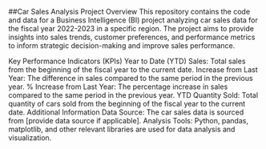 
##Car Sales Analysis Project
Overview
This repository contains the code and data for a Business Intelligence (BI) project analyzing car sales data for the fiscal year 2022-2023 in a specific region. The project aims to provide insights into sales trends, customer preferences, and performance metrics to inform strategic decision-making and improve sales performance.

Key Performance Indicators (KPIs)
Year to Date (YTD) Sales: Total sales from the beginning of the fiscal year to the current date.
Increase from Last Year: The difference in sales compared to the same period in the previous year.
% Increase from Last Year: The percentage increase in sales compared to the same period in the previous year.
YTD Quantity Sold: Total quantity of cars sold from the beginning of the fiscal year to the current date.
Additional Information
Data Source: The car sales data is sourced from [provide data source if applicable].
Analysis Tools: Python, pandas, matplotlib, and other relevant libraries are used for data analysis and visualization.

